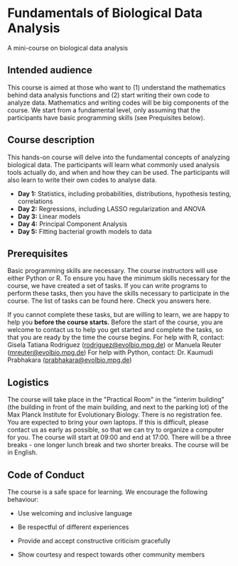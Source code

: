 # Fundamentals of Biological Data Analysis
A mini-course on biological data analysis


Intended audience 
----------------------

This course is aimed at those who want to (1) understand the mathematics behind data analysis functions and (2) start writing their own code to analyze data. Mathematics and writing codes will be big components of the course. We start from a fundamental level, only assuming that the participants have basic programming skills (see Prequisites below). 


Course description 
----------------------

This hands-on course will delve into the fundamental concepts of analyzing biological data. The participants will learn what commonly used analysis tools actually do, and when and how they can be used. The participants will also learn to write their own codes to analyse data. 

  - **Day 1:** Statistics, including probabilities, distributions, hypothesis testing, correlations
  - **Day 2:** Regressions, including LASSO regularization and ANOVA
  - **Day 3:** Linear models
  - **Day 4:** Principal Component Analysis
  - **Day 5:** Fitting bacterial growth models to data

Prerequisites  
----------------------

Basic programming skills are necessary. The course instructors will use either Python or R. 
To ensure you have the minimum skills necessary for the course, we have created a set of tasks. If you can write programs to perform these tasks, then you have the skills necessary to participate in the course. The list of tasks can be found here. Check you answers here. 

If you cannot complete these tasks, but are willing to learn, we are happy to help you **before the course starts.** Before the start of the course, you are welcome to contact us to help you get started and complete the tasks, so that you are ready by the time the course begins.
For help with R, contact: Gisela Tatiana Rodriguez (rodriguez@evolbio.mpg.de) or Manuela Reuter (mreuter@evolbio.mpg.de)
For help with Python, contact: Dr. Kaumudi Prabhakara (prabhakara@evolbio.mpg.de)


Logistics  
----------------------
The course will take place in the "Practical Room" in the "interim building" (the building in front of the main building, and next to the parking lot) of the Max Planck Institute for Evolutionary Biology. 
There is no registration fee. 
You are expected to bring your own laptops. If this is difficult, please contact us as early as possible, so that we can try to organize a computer for you. 
The course will start at 09:00 and end at 17:00. There will be a three breaks - one longer lunch break and two shorter breaks. 
The course will be in English. 

Code of Conduct
----------------------

The course is a safe space for learning. We encourage the following behaviour:


   - Use welcoming and inclusive language

   - Be respectful of different experiences

   - Provide and accept constructive criticism gracefully

   - Show courtesy and respect towards other community members
